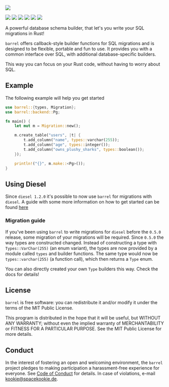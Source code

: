 ![](assets/logo.svg)

[![](https://travis-ci.org/rust-db/barrel.svg?branch=master)](https://travis-ci.org/spacekookie/barrel)
[![](https://ci.appveyor.com/api/projects/status/7e00r2e1xatxk3bj?svg=true)](https://ci.appveyor.com/project/spacekookie/barrel)
[![](https://coveralls.io/repos/github/spacekookie/barrel/badge.svg?branch=master&service=github)](https://coveralls.io/github/spacekookie/barrel?branch=master)
[![](https://docs.rs/barrel/badge.svg)](https://docs.rs/barrel/)
[![](https://img.shields.io/crates/v/barrel.svg)](https://crates.io/crates/barrel)
[![](https://img.shields.io/crates/d/barrel.svg)](https://crates.io/crates/barrel)

A powerful database schema builder, that let's you write your SQL migrations in Rust!

`barrel` offers callback-style builder functions for SQL migrations
and is designed to be flexible, portable and fun to use.
It provides you with a common interface over SQL,
with additional database-specific builders.

This way you can focus on your Rust code, without having to worry about SQL.

## Example

The following example will help you get started

```rust
use barrel::{types, Migration};
use barrel::backend::Pg;

fn main() {
    let mut m = Migration::new();

    m.create_table("users", |t| {
        t.add_column("name", types::varchar(255));
        t.add_column("age", types::integer());
        t.add_column("owns_plushy_sharks", types::boolean());
    });

    println!("{}", m.make::<Pg>());
}
```

## Using Diesel

Since `diesel 1.2.0` it's possible to now use `barrel` for migrations with `diesel`. A guide with some more information on how to get started can be found [here](https://github.com/spacekookie/barrel/blob/master/guides/diesel-setup.md)

### Migration guide

If you've been using `barrel` to write migrations for `diesel` before the `0.5.0` release,
some migration of your migrations will be required.
Since `0.5.0` the way types are constructed changed.
Instead of constructing a type with `Types::VarChar(255)` (an enum variant),
the types are now provided by a module called `types` and builder functions.
The same type would now be `types::varchar(255)` (a function call),
which then returns a `Type` enum.

You can also directly created your own `Type` builders this way.
Check the docs for details!

## License

`barrel` is free software: you can redistribute it and/or modify it
under the terms of the MIT Public License.

This program is distributed in the hope that it will be useful,
but WITHOUT ANY WARRANTY;
without even the implied warranty of MERCHANTABILITY or FITNESS FOR A PARTICULAR PURPOSE.
See the MIT Public License for more details.

## Conduct

In the interest of fostering an open and welcoming environment,
the `barrel` project pledges to making participation a harassment-free experience for everyone.
See [Code of Conduct](code_of_conduct.md) for details.
In case of violations, e-mail [kookie@spacekookie.de](mailto:kookie@spacekookie.de).
